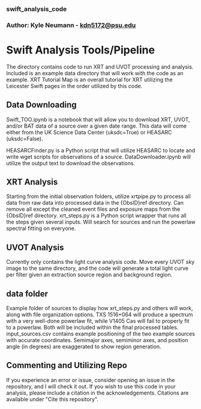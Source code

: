 ### swift_analysis_code
### Author: Kyle Neumann - kdn5172@psu.edu

# Swift Analysis Tools/Pipeline

The directory contains code to run XRT and UVOT processing and analysis. Included is an example data directory that will work with the code as an example. XRT Tutorial Map is an overall tutorial for XRT utilizing the Leicester Swift pages in the order utilized by this code. 

## Data Downloading
Swift_TOO.ipynb is a notebook that will allow you to download XRT, UVOT, and/or BAT data of a source over a given date range. This data will come either from the UK Science Data Center (uksdc=True) or HEASARC (uksdc=False).

HEASARCFinder.py is a Python script that will utilize HEASARC to locate and write wget scripts for observations of a source. DataDownloader.ipynb will utilize the output text to download the observations.

## XRT Analysis
Starting from the initial observation folders, utilize xrtpipe.py to process all data from raw data into processed data in the {ObsID}ref directory. Can remove all except the cleaned event files and exposure maps from the {ObsID}ref directory. xrt_steps.py is a Python script wrapper that runs all the steps given several inputs. Will search for sources and run the powerlaw spectral fitting on everyone.

## UVOT Analysis
Currently only contains the light curve analysis code. Move every UVOT sky image to the same directory, and the code will generate a total light curve per filter given an extraction source region and background region.

## data folder
Example folder of sources to display how xrt_steps.py and others will work, along with file organization options. TXS 1516+064 will produce a spectrum with a very well-done powerlaw fit, while V1405 Cas will fail to properly fit to a powerlaw. Both will be included within the final processed tables. input_sources.csv contains example positioning of the two example sources with accurate coordinates. Semimajor axes, semiminor axes, and position angle (in degrees) are exaggerated to show region generation.

## Commenting and Utilizing Repo
If you experience an error or issue, consider opening an issue in the repository, and I will check it out. If you wish to use this code in your analysis, please include a citation in the acknowledgements. Citations are available under "Cite this repository".
